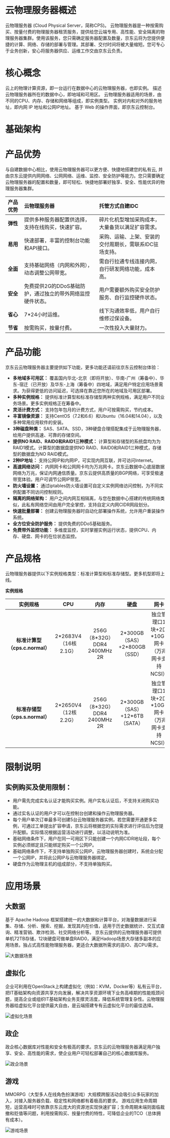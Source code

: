 
# 云物理服务器概述

云物理服务器 (Cloud Physical Server，简称CPS)。
云物理服务器是一种按需购买、按量付费的物理服务器租赁服务，提供给您云端专用、高性能、安全隔离的物理服务器集群。使用该服务，您只需确定服务器配置及数量，京东云将为您提供便捷的计算、网络、存储的部署与管理。其部署、交付时间将被大量缩短。您可专心于业务创新，安心将服务器供应、运维工作交由京东云负责。

# 核心概念

云上的物理计算资源，即一台运行在数据中心的云物理服务器，也即实例。
描述云物理服务器所在的数据中心，即地域和可用区。
云物理服务器适用的场景，由不同的CPU、内存、存储和网络等组成，即实例类型。
实例对内和对外的服务地址，即内网 IP 地址和公网IP地址。
基于 Web 的操作界面，即京东云控制台。

# 基础架构


# 产品优势

与自建数据中心相比，使用云物理服务器可以更方便、快捷地搭建您的私有云, 并由京东云提供内网网络、公网网络、运维、监控、安全防护等能力。您只需要确定云物理服务器的配置和数量，即可轻松、快捷地部署好独享、安全、性能优异的物理服务器集群。

|**产品优势**|**云物理服务器**|**托管方式自建IDC**|
|:- |:- |:- |
|**弹性**|提供多种服务器配置供选择，支持在线购买，快速扩容。|碎片化机型增加采购成本，大量备货以满足扩容需求。|
|**易用**|快速部署，丰富的控制台功能和API接口。|采购、运输、上架、安装的交付周期长，需联系IDC驻场支持。|
|**全面**|支持基础网络（内网和外网），动态调整公网带宽。|需自行拉通专线连接内网，自行研发网络功能，成本高。|
|**安全**|免费提供2G的DDoS基础防护，通过独立的带外网络监控硬件状态。|用户需要额外购买安全防护服务、自行监控硬件状态。|
|**省心**|7*24小时运维。|线下沟通效率低，用户自行维修过保设备。|
|**节省**|按需购买，按量付费。|一次性投入大量财力。|

# 产品功能

京东云云物理服务器主要提供如下功能，更多功能还请前往京东云控制台体验：

- **多地域多可用区：**
覆盖国内华北-北京（即将开放）、华南-广州（筹备中）、华东-宿迁（已开放）及华东-上海（筹备中）四地域，满足用户特定应用场景需求。为获得更低的访问延迟，可选择在靠近您所在的地域及可用区部署。
- **多种实例规格：**
提供标准计算型和标准存储型两种实例规格，满足用户不同业务场景。更多实例规格正在筹备中。
- **灵活计费方式：**
支持包年包月的计费方式，用户可按需购买，节约成本。
- **丰富镜像资源：**
支持CentOS（7.2和6.6）和Ubuntu（16.04和14.04），以及多种常用应用软件的安装。
- **3种磁盘种类：**
SAS、SATA、SSD，3种硬盘合理搭配集成于云物理服务器，给用户提供高速、可靠的存储空间。
- **提供NO RAID、RAID0和RAID1三种模式：**
计算型和存储型的系统盘均为为RAID1模式。计算型的数据盘提供NO RAID、RAID0和RAID1三种模式，存储型的数据盘为NO RAID模式。
- **2种IP地址：**
支持公网IP和内网IP，可实现内网互联，并可访问Internet。
- **高速网络访问：**
内网网卡和公网网卡均为万兆网卡。京东云数据中心底层数据网络为万兆，保证内网通信质量。京东云提供高质量的BGP网络，可享受极速带宽体验。用户可调节公网IP带宽。
- **防火墙设置：**
通过iptables防火墙设置可自定义实例网络访问控制，为不同实例配置不同访问控制规则。
- **隔离的网络架构：**
用户之间内网互相隔离，与您在数据中心搭建的传统网络类似，此私有网络空间由用户完全掌控，支持自定义内网CIDR网段划分。
- **快速批量部署：**
创建云物理服务器时自动化部署操作系统，允许用户重装操作系统。
- **全方位安全防护服务：**
提供免费的DDoS基础服务。
- **免费带外监控功能：**
多维度监控，实时掌握实例运行状态，提供CPU、内存、硬盘、网卡的在位状态监控。

# 产品规格

云物理服务器提供以下实例规格类型：标准计算型和标准存储型。更多机型即将上线。

**实例规格**

|**实例规格**|**CPU**|**内存**|**硬盘**|**网卡**|
|:-: |:-: |:-: | :-: | :-: |
|**标准计算型（cps.c.normal）**|2\*2683V4（16核 2.1G）|256G（8\*32G）DDR4 2400MHz 2R|2\*300GB（SAS）+2\*800GB（SSD）|独立管理口1块+2口\*10GE网卡（万兆网卡支持NCSI）|
|**标准存储型（cps.s.normal）**|2\*2650V4（12核 2.2G）|256G（8\*32G）DDR4 2400MHz 2R|2\*300GB（SAS）+12\*6TB（SATA）|独立管理口1块+2口\*10GE网卡（万兆网卡支持NCSI）|

# 限制说明
## 实例购买及使用限制：
- 用户需先完成实名认证才能购买实例。用户实名认证后，不支持关闭购买功能。
- 通过实名认证的用户才可以在控制台创建和操作云物理服务器。
-	每个用户单次订单最多可创建5台云物理服务器实例，若您需要开通更多实例，可通过工单提出扩容申请，京东云将根据您的实际需求进行评估后为您提升配额。实际情况根据运营活动进行调整，以活动说明为准。
-	基础网络条件下，用户在同一可用区下只能创建一个内网CIDR地址段，每个实例必须绑定且只能绑定购买一个公网IP。
-	基础网络条件下，不支持单独购买公网IP。云物理服务器创建时，系统会分配一个公网IP，并将此公网IP与云物理服务器绑定。
-	硬盘作为云物理主机的组成部分，不支持单独购买。

# 应用场景
## 大数据
基于 Apache Hadoop 框架搭建统一的大数据和计算平台，对海量数据进行采集、存储、分析、搜索、挖掘，发现其内在价值，适用于历史数据统计、交互式查询、精准营销、欺诈检测、社交网络分析等。 京东云提供的云物理服务器可提供单机72TB存储，12块硬盘可做单盘RAID0，满足Hadoop场景大存储多副本的应用场景。独占式高性能物理服务器，更适合大数据所需求的高IO、高CPU需求。

![大数据场景](https://github.com/jdcloudcom/cn/blob/edit/image/Hyper-Converged-IDC/Cloud-Physical-Server/CPS001.PNG)

## 虚拟化
企业可利用在OpenStack上构建虚拟化（例如：KVM，Docker等）私有云平台，把IT基础架构向资源共享方向发展，解决共享资源环境下业务高峰期的性能瓶颈问题，提高企业或组织IT基础架构业务支撑灵活度，降低系统管理复杂性。云物理服务器给虚拟化平台提供最大自由，是云端搭建专有云虚拟化平台的最佳选择。

![虚拟化场景](https://github.com/jdcloudcom/cn/blob/edit/image/Hyper-Converged-IDC/Cloud-Physical-Server/CPS002.PNG)

## 政企
政企核心数据库对性能和安全有极高的要求。京东云的云物理服务器满足用户独享、安全、高性能的需求，使企业用户可轻松部署自己的核心数据库服务。

![政企场景](https://github.com/jdcloudcom/cn/tree/edit/image/Hyper-Converged-IDC/Cloud-Physical-Server/CPS003.png)

## 游戏
MMORPG（大型多人在线角色扮演游戏）大规模跨服活动会吸引众多玩家的加入，对接入服务器负载、稳定性和网络都有着极高的要求。 游戏应用生命周期短，运营高峰时可依靠京东云庞大的资源池实现快速扩容；生命周期未端则面临裁撤和贬值等问题，利用按需购买、按量付费的特性，可降低企业的TCO（总体拥有成本）。

![游戏场景](https://github.com/jdcloudcom/cn/tree/edit/image/Hyper-Converged-IDC/Cloud-Physical-Server/CPS004.png)
